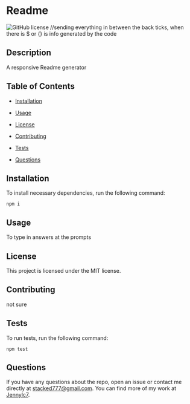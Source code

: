 # Readme
![GitHub license](https://img.shields.io/badge/license-MIT-blue.svg)
//sending everything in between the back ticks, when there is $ or {} is info generated by the code

## Description

A responsive Readme generator

## Table of Contents 

* [Installation](#installation)

* [Usage](#usage)

* [License](#license)

* [Contributing](#contributing)

* [Tests](#tests)

* [Questions](#questions)

## Installation

To install necessary dependencies, run the following command:

```
npm i
```

## Usage

To type in answers at the prompts

## License

This project is licensed under the MIT license.
  
## Contributing

not sure

## Tests

To run tests, run the following command:

```
npm test
```

## Questions

If you have any questions about the repo, open an issue or contact me directly at stacked777@gmail.com. You can find more of my work at [Jennylc7](https://github.com/Jennylc7/).

